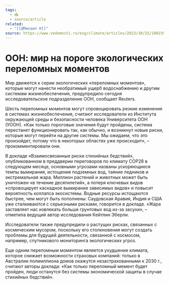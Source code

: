 ```yaml
---
tags:
  - 📥
  - source/article
related:
  - "[[@Михаил Н]]"
source: https://www.vedomosti.ru/esg/climate/articles/2023/10/25/1002398-oon-mir-na-poroge-ekologicheskih-perelomnih-momentov
---
```


# ООН: мир на пороге экологических переломных моментов

Мир движется к серии экологических «переломных моментов», которые могут нанести необратимый ущерб водоснабжению и другим системам жизнеобеспечения, предупредило сегодня исследовательское подразделение ООН, сообщает Reuters.

Шесть переломных моментов могут спровоцировать резкие изменения в системах жизнеобеспечения, считают исследователи из Института окружающей среды и безопасности человека Университета ООН (УООН). «Как только пороговые значения будут пройдены, система перестанет функционировать так, как обычно, и возникнут новые риски, которые могут перейти на другие системы. Мы ожидаем, что это произойдет, потому что в некоторых областях уже происходит», – прокомментировали они.

В докладе «Взаимосвязанные риски стихийных бедствий», опубликованном в преддверии переговоров по климату COP28 в следующем месяце, основными угрозами названы ускоряющиеся темпы вымирания, истощение подземных вод, таяние ледников и экстремальная жара. Миллион растений и животных может быть уничтожен «в течение десятилетий», а потеря ключевых видов «спровоцирует каскадное вымирание зависимых видов» и повысит вероятность коллапса экосистемы. Водные ресурсы истощаются быстрее, чем могут быть пополнены: Саудовская Аравия, Индия и США уже сталкиваются с серьезными рисками, говорится в докладе. «Жара заставляет нас извлекать больше грунтовых вод из-за засухи», – отметила ведущий автор исследования Кейтлин Эберли.

Исследователи также предупредили о растущих рисках, связанных с космическим мусором, поскольку его столкновения могут создать проблемы для будущей деятельности, связанной с космосом, например, спутникового мониторинга экологических угроз.

Еще одним переломным моментом является ухудшение климата, которое снижает возможности страховых компаний: только в Австралии полмиллиона домов окажутся незастрахованными к 2030 г., считают авторы доклада: «Как только переломный мемент будет пройден, люди останутся без системы экономической защиты в случае стихийных бедствий».
